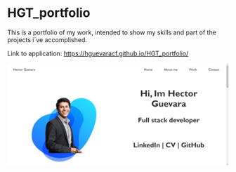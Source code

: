 # HGT_portfolio

This is a portfolio of my work, intended to show my skills and part of the projects i´ve accomplished.

Link to application: https://hguevaracf.github.io/HGT_portfolio/

![link](Assets/img/Screenshot.png)